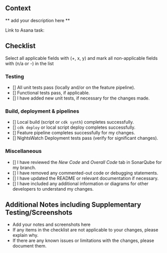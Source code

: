 ## Context  
** add your description here **

Link to Asana task: 


## Checklist
Select all applicable fields with (+, x, y) and mark all non-applicable fields with (n/a or -) in the list   

### Testing
- [] All unit tests pass (locally and/or on the feature pipeline).
- [] Functional tests pass, if applicable.
- [] I have added new unit tests, if necessary for the changes made.

### Build, deployment & pipelines
- [] Local build (script or `cdk synth`) completes successfully.
- [] `cdk deploy` or local script deploy completes successfully.
- [] Feature pipeline completes successfully for my changes.
- [] NightsWatch Deployment tests pass (verify for significant changes).

### Miscellaneous
- [] I have reviewed the *New Code* and *Overall Code* tab in SonarQube for my branch.
- [] I have removed any commented-out code or debugging statements.
- [] I have updated the README or relevant documentation if necessary.
- [] I have included any additional information or diagrams for other developers to understand my changes.

## Additional Notes including Supplementary Testing/Screenshots
* Add your notes and screenshots here 
* If any items in the checklist are not applicable to your changes, please explain why.
* If there are any known issues or limitations with the changes, please document them.
